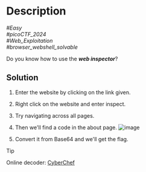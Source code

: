# Description

_#Easy_<br>
_#picoCTF_2024_<br>
_#Web_Exploitation_<br>
_#browser_webshell_solvable_<br>

Do you know how to use the ***web inspector***?

## Solution

1. Enter the website by clicking on the link given.
2. Right click on the website and enter inspect.
3. Try navigating across all pages.
4. Then we'll find a code in the about page.
   ![image](https://github.com/user-attachments/assets/67848841-f814-4fdb-a478-cc108023027b)
   
6. Convert it from Base64 and we'll get the flag.
> [!TIP]
> Online decoder: [CyberChef](https://gchq.github.io/CyberChef/)
